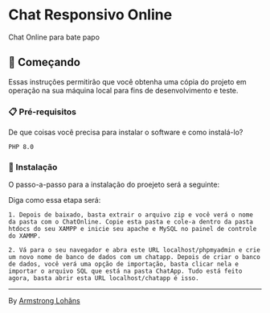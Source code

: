 # Chat Responsivo Online

Chat Online para bate papo

## 🚀 Começando

Essas instruções permitirão que você obtenha uma cópia do projeto em operação na sua máquina local para fins de desenvolvimento e teste.

### 📋 Pré-requisitos

De que coisas você precisa para instalar o software e como instalá-lo?

```
PHP 8.0
```

### 🔧 Instalação
O passo-a-passo para a instalação do proejeto será a seguinte:

Diga como essa etapa será:

```
1. Depois de baixado, basta extrair o arquivo zip e você verá o nome da pasta com o ChatOnline. Copie esta pasta e cole-a dentro da pasta htdocs do seu XAMPP e inicie seu apache e MySQL no painel de controle do XAMMP.

2. Vá para o seu navegador e abra este URL localhost/phpmyadmin e crie um novo nome de banco de dados com um chatapp. Depois de criar o banco de dados, você verá uma opção de importação, basta clicar nela e importar o arquivo SQL que está na pasta ChatApp. Tudo está feito agora, basta abrir esta URL localhost/chatapp é isso.

```

---
By [Armstrong Lohãns](https://gist.github.com/Systemrhino) 
